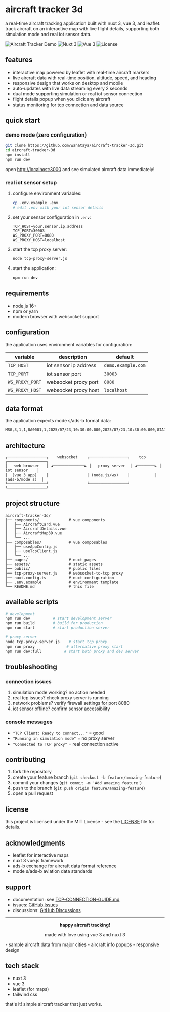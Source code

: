 # aircraft tracker 3d

a real-time aircraft tracking application built with nuxt 3, vue 3, and leaflet. track aircraft on an interactive map with live flight details, supporting both simulation mode and real iot sensor data.

![Aircraft Tracker Demo](https://img.shields.io/badge/Status-Live%20Demo-brightgreen)
![Nuxt 3](https://img.shields.io/badge/Nuxt-3.x-00C58E)
![Vue 3](https://img.shields.io/badge/Vue-3.x-4FC08D)
![License](https://img.shields.io/badge/License-MIT-blue)

## features

- interactive map powered by leaflet with real-time aircraft markers
- live aircraft data with real-time position, altitude, speed, and heading
- responsive design that works on desktop and mobile
- auto-updates with live data streaming every 2 seconds
- dual mode supporting simulation or real iot sensor connection
- flight details popup when you click any aircraft
- status monitoring for tcp connection and data source

## quick start

### demo mode (zero configuration)

```bash
git clone https://github.com/wanataya/aircraft-tracker-3d.git
cd aircraft-tracker-3d
npm install
npm run dev
```

open [http://localhost:3000](http://localhost:3000) and see simulated aircraft data immediately!

### real iot sensor setup

1. configure environment variables:

   ```bash
   cp .env.example .env
   # edit .env with your iot sensor details
   ```

2. set your sensor configuration in `.env`:

   ```env
   TCP_HOST=your.sensor.ip.address
   TCP_PORT=30003
   WS_PROXY_PORT=8080
   WS_PROXY_HOST=localhost
   ```

3. start the tcp proxy server:

   ```bash
   node tcp-proxy-server.js
   ```

4. start the application:
   ```bash
   npm run dev
   ```

## requirements

- node.js 16+
- npm or yarn
- modern browser with websocket support

## configuration

the application uses environment variables for configuration:

| variable        | description           | default            |
| --------------- | --------------------- | ------------------ |
| `TCP_HOST`      | iot sensor ip address | `demo.example.com` |
| `TCP_PORT`      | iot sensor port       | `30003`            |
| `WS_PROXY_PORT` | websocket proxy port  | `8080`             |
| `WS_PROXY_HOST` | websocket proxy host  | `localhost`        |

## data format

the application expects mode s/ads-b format data:

```
MSG,3,1,1,8A0001,1,2025/07/23,10:30:00.000,2025/07/23,10:30:00.000,GIA123,35000,-6.2088,106.8456,,,,,,,0
```

## architecture

```
┌─────────────────┐    websocket    ┌─────────────────┐    tcp    ┌─────────────────┐
│   web browser   │ ◄──────────────► │   proxy server  │ ◄────────► │   iot sensor    │
│  (vue 3 app)    │                 │ (node.js/ws)    │           │ (ads-b/mode s)  │
└─────────────────┘                 └─────────────────┘           └─────────────────┘
```

## project structure

```
aircraft-tracker-3d/
├── components/             # vue components
│   ├── AircraftCard.vue
│   ├── AircraftDetails.vue
│   ├── AircraftMap3D.vue
│   └── ...
├── composables/            # vue composables
│   ├── useAppConfig.js
│   ├── useTcpClient.js
│   └── ...
├── pages/                  # nuxt pages
├── assets/                 # static assets
├── public/                 # public files
├── tcp-proxy-server.js     # websocket-to-tcp proxy
├── nuxt.config.ts          # nuxt configuration
├── .env.example            # environment template
└── README.md               # this file
```

## available scripts

```bash
# development
npm run dev          # start development server
npm run build        # build for production
npm run start        # start production server

# proxy server
node tcp-proxy-server.js    # start tcp proxy
npm run proxy              # alternative proxy start
npm run dev:full          # start both proxy and dev server
```

## troubleshooting

### connection issues

1. simulation mode working? no action needed
2. real tcp issues? check proxy server is running
3. network problems? verify firewall settings for port 8080
4. iot sensor offline? confirm sensor accessibility

### console messages

- `"TCP Client: Ready to connect..."` = good
- `"Running in simulation mode"` = no proxy server
- `"Connected to TCP proxy"` = real connection active

## contributing

1. fork the repository
2. create your feature branch (`git checkout -b feature/amazing-feature`)
3. commit your changes (`git commit -m 'Add amazing feature'`)
4. push to the branch (`git push origin feature/amazing-feature`)
5. open a pull request

## license

this project is licensed under the MIT License - see the [LICENSE](LICENSE) file for details.

## acknowledgments

- leaflet for interactive maps
- nuxt 3 vue.js framework
- ads-b exchange for aircraft data format reference
- mode s/ads-b aviation data standards

## support

- documentation: see [TCP-CONNECTION-GUIDE.md](TCP-CONNECTION-GUIDE.md)
- issues: [GitHub Issues](https://github.com/wanataya/aircraft-tracker-3d/issues)
- discussions: [GitHub Discussions](https://github.com/wanataya/aircraft-tracker-3d/discussions)

---

<div align="center">

**happy aircraft tracking!**

made with love using vue 3 and nuxt 3

</div>
- sample aircraft data from major cities
- aircraft info popups
- responsive design

## tech stack

- nuxt 3
- vue 3
- leaflet (for maps)
- tailwind css

that's it! simple aircraft tracker that just works.
